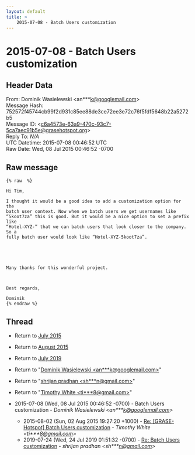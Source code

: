 ```yaml
---
layout: default
title: >
    2015-07-08 - Batch Users customization
---
```


# 2015-07-08 - Batch Users customization

## Header Data

From: Dominik Wasielewski \<an***k@googlemail.com\><br>
Message Hash: 752572f45744cb99f2d931c85ee88de3ce72ee3e72c76f5fdf5648b22a5272b5<br>
Message ID: \<c6a4573e-63a9-470c-93c7-5ca7aec91b5e@grasehotspot.org\><br>
Reply To: _N/A_<br>
UTC Datetime: 2015-07-08 00:46:52 UTC<br>
Raw Date: Wed, 08 Jul 2015 00:46:52 -0700<br>

## Raw message

```
{% raw  %} 

Hi Tim,

I thought it would be a good idea to add a customization option for the 
batch user context. Now when we batch users we get usernames like 
“5koot7za” this is good. But it would be a nice option to set a prefix like 
“Hotel-XYZ-” that we can batch users that look closer to the company. So a 
fully batch user would look like “Hotel-XYZ-5koot7za”.

 

 

Many thanks for this wonderful project.

 

Best regards,

Dominik
{% endraw %}
```

## Thread

+ Return to [July 2015](/archive/2015/07)
+ Return to [August 2015](/archive/2015/08)
+ Return to [July 2019](/archive/2019/07)

+ Return to "[Dominik Wasielewski <an***k<span>@</span>googlemail.com>](/authors/an___k_at_googlemail_com)"
+ Return to "[shrijan pradhan <sh***n<span>@</span>gmail.com>](/authors/sh___n_at_gmail_com)"
+ Return to "[Timothy White <ti***8<span>@</span>gmail.com>](/authors/ti___8_at_gmail_com)"

+ 2015-07-08 (Wed, 08 Jul 2015 00:46:52 -0700) - Batch Users customization - _Dominik Wasielewski \<an***k@googlemail.com\>_
  + 2015-08-02 (Sun, 02 Aug 2015 19:27:20 +1000) - [Re: [GRASE-Hotspot] Batch Users customization](/archive/2015/08/db03454eb58cb056a0e3588523e545665337ecbf9ae31c7553a1c4dfd8985cb1) - _Timothy White \<ti***8@gmail.com\>_
  + 2019-07-24 (Wed, 24 Jul 2019 01:51:32 -0700) - [Re: Batch Users customization](/archive/2019/07/e2d10938451519126464808c0d2084f2a43be793d9a2bb59007d32d3560f90b3) - _shrijan pradhan \<sh***n@gmail.com\>_

